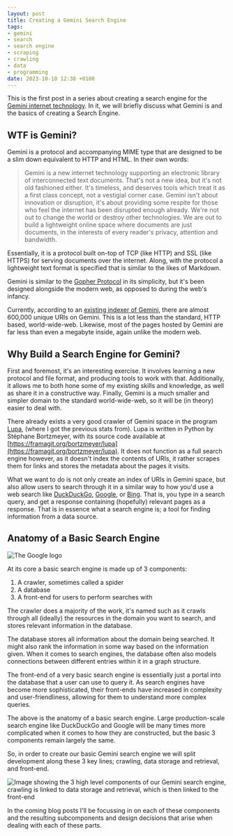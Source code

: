 ```yaml
---
layout: post
title: Creating a Gemini Search Engine
tags:
- gemini
- search
- search engine
- scraping
- crawling
- data
- programming
date: 2023-10-10 12:38 +0100
---
```

This is the first post in a series about creating a search engine for the
[Gemini internet technology](https://geminiprotocol.net/). In it, we will
briefly discuss what Gemini is and the basics of creating a Search Engine.

## WTF is Gemini?

Gemini is a protocol and accompanying MIME type that are designed to be a slim
down equivalent to HTTP and HTML. In their own words:

> Gemini is a new internet technology supporting an electronic library of
> interconnected text documents. That's not a new idea, but it's not old
> fashioned either. It's timeless, and deserves tools which treat it as a first
> class concept, not a vestigial corner case. Gemini isn't about innovation or
> disruption, it's about providing some respite for those who feel the internet
> has been disrupted enough already. We're not out to change the world or
> destroy other technologies. We are out to build a lightweight online space
> where documents are just documents, in the interests of every reader's
> privacy, attention and bandwidth.

Essentially, it is a protocol built on-top of TCP (like HTTP) and SSL (like
HTTPS) for serving documents over the internet. Along, with the protocol a
lightweight text format is specified that is similar to the likes of Markdown.

Gemini is similar to the [Gopher
Protocol](https://en.wikipedia.org/wiki/Gopher_(protocol)) in its simplicity,
but it's been designed alongside the modern web, as opposed to during the web's
infancy.

Currently, according to an
[existing indexer of Gemini](https://portal.mozz.us/gemini/gemini.bortzmeyer.org/software/lupa/stats.gmi),
there are almost 600,000 unique URIs on Gemini. This is a lot less than the
standard, HTTP based, world-wide-web. Likewise, most of the pages hosted by
Gemini are far less than even a megabyte inside, again unlike the modern web.

## Why Build a Search Engine for Gemini?

First and foremost, it's an interesting exercise. It involves learning a new
protocol and file format, and producing tools to work with that. Additionally,
it allows me to both hone some of my existing skills and knowledge, as well as
share it in a constructive way. Finally, Gemini is a much smaller and simpler
domain to the standard world-wide-web, so it will be (in theory) easier to deal
with.

There already exists a very good crawler of Gemini space in the program
[Lupa](https://portal.mozz.us/gemini/gemini.bortzmeyer.org/software/lupa/),
(where I got the previous stats from). Lupa is written in Python by Stéphane
Bortzmeyer, with its source code available at
[https://framagit.org/bortzmeyer/lupa](https://framagit.org/bortzmeyer/lupa).
It does not function as a full search engine however, as it doesn't index the
contents of URIs, it rather scrapes them for links and stores the metadata
about the pages it visits.

What we want to do is not only create an index of URIs in Gemini space, but
also allow users to search through it in a similar way to how you'd use a web
search like [DuckDuckGo](https://duckduckgo.com/),
[Google](https://www.google.com/), or [Bing](https://www.bing.com/). That is,
you type in a search query, and get a response containing (hopefully) relevant
pages as a response. That is in essence what a search engine is; a tool for
finding information from a data source.

## Anatomy of a Basic Search Engine

<img 
    title='Google is the most widely used search engine in the world.'
    alt='The Google logo'
    src='{{ "assets/gemini-search/Google_2015_logo.svg" | absolute_url }}'
    class='blog-image'
/>

At its core a basic search engine is made up of 3 components:

1. A crawler, sometimes called a spider
2. A database
3. A front-end for users to perform searches with

The crawler does a majority of the work, it's named such as it crawls through
all (ideally) the resources in the domain you want to search, and stores
relevant information in the database.

The database stores all information about the domain being searched. It might
also rank the information in some way based on the information given. When it
comes to search engines, the database often also models connections between
different entries within it in a graph structure.

The front-end of a very basic search engine is essentially just a portal into
the database that a user can use to query it. As search engines have become
more sophisticated, their front-ends have increased in complexity and
user-friendliness, allowing for them to understand more complex queries.

The above is the anatomy of a basic search engine. Large production-scale
search engine like DuckDuckGo and Google will be many times more complicated
when it comes to how they are constructed, but the basic 3 components remain
largely the same.

So, in order to create our basic Gemini search engine we will split development
along these 3 key lines; crawling, data storage and retrieval, and front-end.

<img 
    title='The 3 high level components of our Gemini search engine'
    alt='Image showing the 3 high level components of our Gemini search engine,
    crawling is linked to data storage and retrieval, which is then linked to
    the front-end'
    src='{{ "assets/gemini-search/high-level-1.svg" | absolute_url }}'
    class='blog-image'
/>

In the coming blog posts I'll be focussing in on each of these components and
the resulting subcomponents and design decisions that arise when dealing with
each of these parts.
